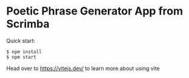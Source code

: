 # Poetic Phrase Generator App from Scrimba

Quick start:

```
$ npm install
$ npm start
````

Head over to https://vitejs.dev/ to learn more about using vite

